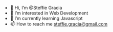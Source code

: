 - 👋 Hi, I’m @Steffie Gracia
- 👀 I’m interested in Web Development
- 🌱 I’m currently learning Javascript
- 📫 How to reach me steffie.gracia@gmail.com

<!---
stacierob/stacierob is a ✨ special ✨ repository because its `README.md` (this file) appears on your GitHub profile.
You can click the Preview link to take a look at your changes.
--->
